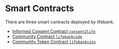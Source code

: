 
# Smart Contracts

There are three smart contracts deployed by lifebank.  

  - [Informed Consent Contract `consent2life`](#informed-consent-contract-consent2life)
  - [Community Contract `lifebankcode`](#community-contract-lifebankcode)
  - [Community Token Contract `lifebankcoin`](#community-token-contract-lifebankcoin)
